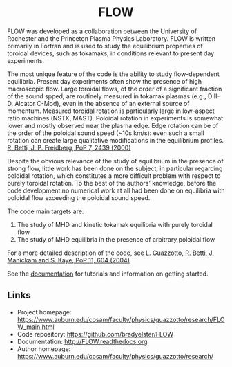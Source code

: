 <!-- Title -->
<h1 align="center">
  FLOW
</h1>

FLOW was developed as a collaboration between the University of Rochester and the Princeton Plasma Physics Laboratory. FLOW is written primarily in Fortran and is used to study the equilibrium properties of toroidal devices, such as tokamaks, in conditions relevant to present day experiments. 

The most unique feature of the code is the ability to study flow-dependent equilibria. Present day experiments often show the presence of high macroscopic flow. Large toroidal flows, of the order of a significant fraction of the sound spped, are routinely measured in tokamak plasmas (e.g., DIII-D, Alcator C-Mod), even in the absence of an external source of momentum. Measured toroidal rotation is particularly large in low-aspect ratio machines (NSTX, MAST). Poloidal rotation in experiments is somewhat lower and mostly observed near the plasma edge. Edge rotation can be of the order of the poloidal sound speed (~10s km/s): even such a small rotation can create large qualitative modifications in the equilibrium profiles. [R. Betti, J. P. Freidberg, PoP 7, 2439 (2000)](https://pubs.aip.org/aip/pop/article-abstract/7/6/2439/103410/Radial-discontinuities-in-tokamak?redirectedFrom=fulltext)

Despite the obvious relevance of the study of equilibrium in the presence of strong flow, little work has been done on the subject, in particular regarding poloidal rotation, which constitutes a more difficult problem with respect to purely toroidal rotation. To the best of the authors' knowledge, before the code development no numerical work at all had been done on equilibria with poloidal flow exceeding the poloidal sound speed.

The code main targets are:

1. The study of MHD and kinetic tokamak equilibria with purely toroidal flow
2. The study of MHD equilibria in the presence of arbitrary poloidal flow

For a more detailed description of the code, see [L. Guazzotto, R. Betti, J. Manickam and S. Kaye, PoP 11, 604 (2004)](https://pubs.aip.org/aip/pop/article-abstract/11/2/604/260879/Numerical-study-of-tokamak-equilibria-with?redirectedFrom=fulltext)

See the [documentation](http://dedalus-project.readthedocs.org) for tutorials and information on getting started.

## Links

* Project homepage: <https://www.auburn.edu/cosam/faculty/physics/guazzotto/research/FLOW_main.html>
* Code repository: <https://github.com/bradyelster/FLOW>
* Documentation: <http://FLOW.readthedocs.org>
* Author homepage: <https://www.auburn.edu/cosam/faculty/physics/guazzotto/research/>
